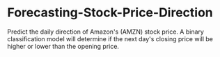 # Forecasting-Stock-Price-Direction
Predict the daily direction of Amazon's (AMZN) stock price. A binary classification model will determine if the next day's closing price will be higher or lower than the opening price.
